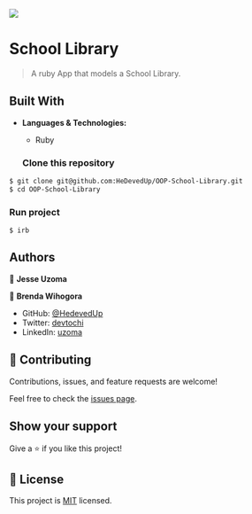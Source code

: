 ![](https://img.shields.io/badge/Microverse-blueviolet)

# School Library

> A ruby App that models a School Library.

## Built With

- **Languages & Technologies:**
  - Ruby

   ### Clone this repository

```bash
$ git clone git@github.com:HeDevedUp/OOP-School-Library.git
$ cd OOP-School-Library
```

### Run project

```command prompt - irb
$ irb
```

## Authors

👤 **Jesse Uzoma**

👤 **Brenda Wihogora**

- GitHub: [@HedevedUp](https://github.com/HeDevedUp/ruby_classes/)
- Twitter: [devtochi](https://twitter.com/devtochi)
- LinkedIn: [uzoma ](https://linkedin.com/in/jeuzoma/)

## 🤝 Contributing

Contributions, issues, and feature requests are welcome!

Feel free to check the [issues page](../../issues/).

## Show your support

Give a ⭐️ if you like this project!

## 📝 License

This project is [MIT](./MIT.md) licensed.